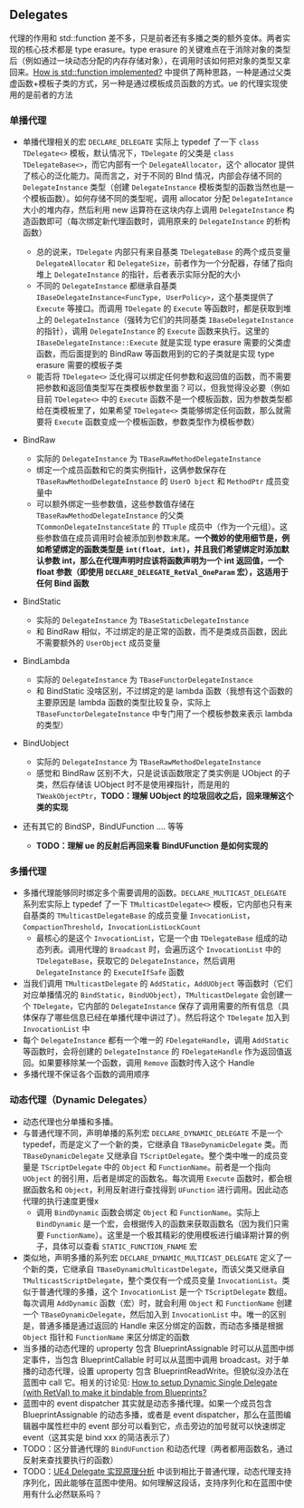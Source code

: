 ## Delegates
代理的作用和 std::function 差不多，只是前者还有多播之类的额外变体。两者实现的核心技术都是 type erasure。type erasure 的关键难点在于消除对象的类型后（例如通过一块动态分配的内存存储对象），在调用时该如何把对象的类型又拿回来。[How is std::function implemented?](https://stackoverflow.com/questions/18453145/how-is-stdfunction-implemented) 中提供了两种思路，一种是通过父类虚函数+模板子类的方式，另一种是通过模板成员函数的方式。ue 的代理实现使用的是前者的方法
### 单播代理
* 单播代理相关的宏 `DECLARE_DELEGATE` 实际上 typedef 了一下 `class TDelegate<>` 模板，默认情况下，`TDelegate` 的父类是 `class TDelegateBase<>`，而它内部有一个 `DelegateAllocator`，这个 allocator 提供了核心的泛化能力。简而言之，对于不同的 BInd 情况，内部会存储不同的 `DelegateInstance` 类型（创建 `DelegateInstance` 模板类型的函数当然也是一个模板函数）。如何存储不同的类型呢，调用 allocator 分配 `DelegateIntance` 大小的堆内存，然后利用 new 运算符在这块内存上调用 `DelegateInstance` 构造函数即可（每次绑定新代理函数时，调用原来的 `DelegateInstance` 的析构函数）
  * 总的说来，`TDelegate` 内部只有来自基类 `TDelegateBase` 的两个成员变量 `DelegateAllocator` 和 `DelegateSize`，前者作为一个分配器，存储了指向堆上 `DelegateInstance` 的指针，后者表示实际分配的大小
  * 不同的 `DelegateInstance` 都继承自基类 `IBaseDelegateInstance<FuncType, UserPolicy>`，这个基类提供了 `Execute` 等接口。而调用 `TDelegate`  的 `Execute` 等函数时，都是获取到堆上的 `DelegateInstance`（强转为它们的共同基类 `IBaseDelegateInstance` 的指针），调用 `DelegateInstance` 的 `Execute` 函数来执行。这里的 `IBaseDelegateInstance::Execute` 就是实现 type erasure 需要的父类虚函数，而后面提到的 BindRaw 等函数用到的它的子类就是实现 type erasure 需要的模板子类
  * 能否将 `TDelegate<>` 泛化得可以绑定任何参数和返回值的函数，而不需要把参数和返回值类型写在类模板参数里面？可以，但我觉得没必要（例如目前 `TDelegate<>` 中的 `Execute` 函数不是一个模板函数，因为参数类型都给在类模板里了，如果希望 `TDelegate<>` 类能够绑定任何函数，那么就需要将 `Execute` 函数变成一个模板函数，参数类型作为模板参数）

* BindRaw
  * 实际的 `DelegateInstance` 为 `TBaseRawMethodDelegateInstance`
  * 绑定一个成员函数和它的类实例指针，这俩参数保存在 `TBaseRawMethodDelegateInstance` 的 `UserO bject` 和 `MethodPtr` 成员变量中
  * 可以额外绑定一些参数值，这些参数值存储在 `TBaseRawMethodDelegateInstance` 的父类 `TCommonDelegateInstanceState` 的 `TTuple` 成员中（作为一个元组）。这些参数值在成员调用时会被添加到参数末尾。**一个微妙的使用细节是，例如希望绑定的函数类型是 `int(float, int)`，并且我们希望绑定时添加默认参数 int，那么在代理声明时应该将函数声明为一个 int 返回值，一个 float 参数（即使用 `DECLARE_DELEGATE_RetVal_OneParam` 宏），这适用于任何 Bind 函数**

* BindStatic
  * 实际的 `DelegateInstance` 为 `TBaseStaticDelegateInstance`
  * 和 BindRaw 相似，不过绑定的是正常的函数，而不是类成员函数，因此不需要额外的 `UserObject` 成员变量

* BindLambda
  * 实际的 `DelegateInstance` 为 `TBaseFunctorDelegateInstance`
  * 和 BindStatic 没啥区别，不过绑定的是 lambda 函数（我想有这个函数的主要原因是 lambda 函数的类型比较复杂，实际上  `TBaseFunctorDelegateInstance` 中专门用了一个模板参数来表示 lambda 的类型）

* BindUobject
  * 实际的 `DelegateInstance` 为 `TBaseRawMethodDelegateInstance`
  * 感觉和 BindRaw 区别不大，只是说该函数限定了类实例是 UObject 的子类，然后存储该 UObject 时不是使用裸指针，而是用的 `TWeakObjectPtr`，**TODO：理解 UObject 的垃圾回收之后，回来理解这个类的实现**

* 还有其它的 BindSP，BindUFunction .... 等等
  * **TODO：理解 ue 的反射后再回来看 BindUFunction 是如何实现的**

### 多播代理
* 多播代理能够同时绑定多个需要调用的函数。`DECLARE_MULTICAST_DELEGATE` 系列宏实际上 typedef 了一下 `TMulticastDelegate<>` 模板，它内部也只有来自基类的 `TMulticastDelegateBase` 的成员变量 `InvocationList`，`CompactionThreshold`，`InvocationListLockCount`
  * 最核心的是这个 `InvocationList`，它是一个由 `TDelegateBase` 组成的动态列表。调用代理的 `Broadcast` 时，会遍历这个 `InvocationList` 中的 `TDelegateBase`，获取它的 `DelegateInstance`，然后调用 `DelegateInstance` 的 `ExecuteIfSafe` 函数
* 当我们调用 `TMulticastDelegate` 的 `AddStatic`，`AddUObject` 等函数时（它们对应单播情况的 `BindStatic`，`BindUObject`），`TMulticastDelegate` 会创建一个 `TDelegate`，它内部的 `DelegateInstance` 保存了调用需要的所有信息（具体保存了哪些信息已经在单播代理中讲过了）。然后将这个 `TDelegate` 加入到 `InvocationList` 中
* 每个 `DelegateInstance` 都有一个唯一的 `FDelegateHandle`，调用 `AddStatic` 等函数时，会将创建的 `DelegateInstance` 的 `FDelegateHandle` 作为返回值返回。如果要移除某一个函数，调用 `Remove` 函数时传入这个 Handle
* 多播代理不保证各个函数的调用顺序

### 动态代理（Dynamic Delegates）
* 动态代理也分单播和多播。
* 与普通代理不同，声明单播的系列宏 `DECLARE_DYNAMIC_DELEGATE` 不是一个 typedef，而是定义了一个新的类，它继承自 `TBaseDynamicDelegate` 类。而 `TBaseDynamicDelegate` 又继承自 `TScriptDelegate`。整个类中唯一的成员变量是 `TScriptDelegate` 中的 `Object` 和 `FunctionName`。前者是一个指向 `UObject` 的弱引用，后者是绑定的函数名。每次调用 `Execute` 函数时，都会根据函数名和 `Object`，利用反射进行查找得到 `UFunction` 进行调用。因此动态代理的执行速度更慢x
  * 调用 `BindDynamic` 函数会绑定 `Object` 和 `FunctionName`。实际上 `BindDynamic` 是一个宏，会根据传入的函数来获取函数名（因为我们只需要 `FunctionName`）。这里是一个极其精彩的使用模板进行编译期计算的例子，具体可以查看 `STATIC_FUNCTION_FNAME` 宏
* 类似地，声明多播的系列宏 `DECLARE_DYNAMIC_MULTICAST_DELEGATE` 定义了一个新的类，它继承自 `TBaseDynamicMulticastDelegate`，而该父类又继承自 `TMulticastScriptDelegate`，整个类仅有一个成员变量 `InvocationList`。类似于普通代理的多播，这个 `InvocationList` 是一个 `TScriptDelegate` 数组。每次调用 `AddDynamic` 函数（宏）时，就会利用 `Object` 和 `FunctionName` 创建一个 `TBaseDynamicDelegate`，然后加入到 `InvocationList` 中。唯一的区别是，普通多播是通过返回的 Handle 来区分绑定的函数，而动态多播是根据 `Object` 指针和 `FunctionName` 来区分绑定的函数
* 当多播的动态代理的 uproperty 包含 BlueprintAssignable 时可以从蓝图中绑定事件，当包含 BlueprintCallable 时可以从蓝图中调用 broadcast。对于单播的动态代理，设置 uproperty 包含 BlueprintReadWrite。但貌似没办法在蓝图中 call 它。相关的讨论见: [How to setup Dynamic Single Delegate (with RetVal) to make it bindable from Blueprints?](https://forums.unrealengine.com/t/how-to-setup-dynamic-single-delegate-with-retval-to-make-it-bindable-from-blueprints/764150)
* 蓝图中的 event dispatcher 其实就是动态多播代理。如果一个成员包含 BlueprintAssignable 的动态多播，或者是 event dispatcher，那么在蓝图编辑器中属性栏中的 event 部分可以看到它，点击旁边的加号就可以快速绑定 event（这其实是 bind xxx 的简洁表示了）
* TODO：区分普通代理的 `BindUFunction` 和动态代理（两者都用函数名，通过反射来查找要执行的函数）
* TODO：[UE4 Delegate 实现原理分析](https://zhuanlan.zhihu.com/p/165126317) 中谈到相比于普通代理，动态代理支持序列化，因此能够在蓝图中使用。如何理解这段话，支持序列化和在蓝图中使用有什么必然联系吗？